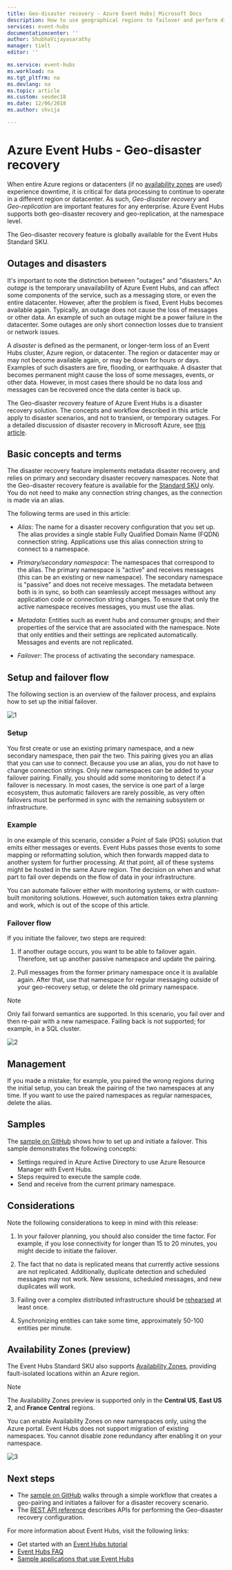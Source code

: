 ```yaml
---
title: Geo-disaster recovery - Azure Event Hubs| Microsoft Docs
description: How to use geographical regions to failover and perform disaster recovery in Azure Event Hubs
services: event-hubs
documentationcenter: ''
author: ShubhaVijayasarathy
manager: timlt
editor: ''

ms.service: event-hubs
ms.workload: na
ms.tgt_pltfrm: na
ms.devlang: na
ms.topic: article
ms.custom: seodec18
ms.date: 12/06/2018
ms.author: shvija

---
```


# Azure Event Hubs - Geo-disaster recovery 

When entire Azure regions or datacenters (if no [availability zones](../availability-zones/az-overview.md) are used) experience downtime, it is critical for data processing to continue to operate in a different region or datacenter. As such, *Geo-disaster recovery* and *Geo-replication* are important features for any enterprise. Azure Event Hubs supports both geo-disaster recovery and geo-replication, at the namespace level. 

The Geo-disaster recovery feature is globally available for the Event Hubs Standard SKU.

## Outages and disasters

It's important to note the distinction between "outages" and "disasters." An *outage* is the temporary unavailability of Azure Event Hubs, and can affect some components of the service, such as a messaging store, or even the entire datacenter. However, after the problem is fixed, Event Hubs becomes available again. Typically, an outage does not cause the loss of messages or other data. An example of such an outage might be a power failure in the datacenter. Some outages are only short connection losses due to transient or network issues. 

A *disaster* is defined as the permanent, or longer-term loss of an Event Hubs cluster, Azure region, or datacenter. The region or datacenter may or may not become available again, or may be down for hours or days. Examples of such disasters are fire, flooding, or earthquake. A disaster that becomes permanent might cause the loss of some messages, events, or other data. However, in most cases there should be no data loss and messages can be recovered once the data center is back up.

The Geo-disaster recovery feature of Azure Event Hubs is a disaster recovery solution. The concepts and workflow described in this article apply to disaster scenarios, and not to transient, or temporary outages. For a detailed discussion of disaster recovery in Microsoft Azure, see [this article](/azure/architecture/resiliency/disaster-recovery-azure-applications).

## Basic concepts and terms

The disaster recovery feature implements metadata disaster recovery, and relies on primary and secondary disaster recovery namespaces. Note that the Geo-disaster recovery feature is available for the [Standard SKU](https://azure.microsoft.com/pricing/details/event-hubs/) only. You do not need to make any connection string changes, as the connection is made via an alias.

The following terms are used in this article:

-  *Alias*: The name for a disaster recovery configuration that you set up. The alias provides a single stable Fully Qualified Domain Name (FQDN) connection string. Applications use this alias connection string to connect to a namespace. 

-  *Primary/secondary namespace*: The namespaces that correspond to the alias. The primary namespace is "active" and receives messages (this can be an existing or new namespace). The secondary namespace is "passive" and does not receive messages. The metadata between both is in sync, so both can seamlessly accept messages without any application code or connection string changes. To ensure that only the active namespace receives messages, you must use the alias. 

-  *Metadata*: Entities such as event hubs and consumer groups; and their properties of the service that are associated with the namespace. Note that only entities and their settings are replicated automatically. Messages and events are not replicated. 

-  *Failover*: The process of activating the secondary namespace.

## Setup and failover flow

The following section is an overview of the failover process, and explains how to set up the initial failover. 

![1][]

### Setup

You first create or use an existing primary namespace, and a new secondary namespace, then pair the two. This pairing gives you an alias that you can use to connect. Because you use an alias, you do not have to change connection strings. Only new namespaces can be added to your failover pairing. Finally, you should add some monitoring to detect if a failover is necessary. In most cases, the service is one part of a large ecosystem, thus automatic failovers are rarely possible, as very often failovers must be performed in sync with the remaining subsystem or infrastructure.

### Example

In one example of this scenario, consider a Point of Sale (POS) solution that emits either messages or events. Event Hubs passes those events to some mapping or reformatting solution, which then forwards mapped data to another system for further processing. At that point, all of these systems might be hosted in the same Azure region. The decision on when and what part to fail over depends on the flow of data in your infrastructure. 

You can automate failover either with monitoring systems, or with custom-built monitoring solutions. However, such automation takes extra planning and work, which is out of the scope of this article.

### Failover flow

If you initiate the failover, two steps are required:

1. If another outage occurs, you want to be able to failover again. Therefore, set up another passive namespace and update the pairing. 

2. Pull messages from the former primary namespace once it is available again. After that, use that namespace for regular messaging outside of your geo-recovery setup, or delete the old primary namespace.

> [!NOTE]
> Only fail forward semantics are supported. In this scenario, you fail over and then re-pair with a new namespace. Failing back is not supported; for example, in a SQL cluster. 

![2][]

## Management

If you made a mistake; for example, you paired the wrong regions during the initial setup, you can break the pairing of the two namespaces at any time. If you want to use the paired namespaces as regular namespaces, delete the alias.

## Samples

The [sample on GitHub](https://github.com/Azure/azure-event-hubs/tree/master/samples/DotNet/GeoDRClient) shows how to set up and initiate a failover. This sample demonstrates the following concepts:

- Settings required in Azure Active Directory to use Azure Resource Manager with Event Hubs. 
- Steps required to execute the sample code. 
- Send and receive from the current primary namespace. 

## Considerations

Note the following considerations to keep in mind with this release:

1. In your failover planning, you should also consider the time factor. For example, if you lose connectivity for longer than 15 to 20 minutes, you might decide to initiate the failover. 
 
2. The fact that no data is replicated means that currently active sessions are not replicated. Additionally, duplicate detection and scheduled messages may not work. New sessions, scheduled messages, and new duplicates will work. 

3. Failing over a complex distributed infrastructure should be [rehearsed](/azure/architecture/resiliency/disaster-recovery-azure-applications#disaster-simulation) at least once. 

4. Synchronizing entities can take some time, approximately 50-100 entities per minute.

## Availability Zones (preview)

The Event Hubs Standard SKU also supports [Availability Zones](../availability-zones/az-overview.md), providing fault-isolated locations within an Azure region. 

> [!NOTE]
> The Availability Zones preview is supported only in the **Central US**, **East US 2**, and **France Central** regions.

You can enable Availability Zones on new namespaces only, using the Azure portal. Event Hubs does not support migration of existing namespaces. You cannot disable zone redundancy after enabling it on your namespace.

![3][]

## Next steps

* The [sample on GitHub](https://github.com/Azure/azure-event-hubs/tree/master/samples/DotNet/GeoDRClient) walks through a simple workflow that creates a geo-pairing and initiates a failover for a disaster recovery scenario.
* The [REST API reference](/rest/api/eventhub/disasterrecoveryconfigs) describes APIs for performing the Geo-disaster recovery configuration.

For more information about Event Hubs, visit the following links:

* Get started with an [Event Hubs tutorial](event-hubs-dotnet-standard-getstarted-send.md)
* [Event Hubs FAQ](event-hubs-faq.md)
* [Sample applications that use Event Hubs](https://github.com/Azure/azure-event-hubs/tree/master/samples)

[1]: ./media/event-hubs-geo-dr/geo1.png
[2]: ./media/event-hubs-geo-dr/geo2.png
[3]: ./media/event-hubs-geo-dr/eh-az.png